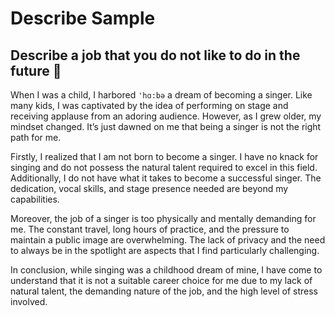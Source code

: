 # Describe Sample
## Describe a job that you do not like to do in the future 💼
When I was a child, I harbored ``'hɑ:bə`` a dream of becoming a singer. Like many kids, I was captivated by the idea of performing on stage and receiving applause from an adoring audience. However, as I grew older, my mindset changed. It’s just dawned on me that being a singer is not the right path for me.

Firstly, I realized that I am not born to become a singer. I have no knack for singing and do not possess the natural talent required to excel in this field. Additionally, I do not have what it takes to become a successful singer. The dedication, vocal skills, and stage presence needed are beyond my capabilities.

Moreover, the job of a singer is too physically and mentally demanding for me. The constant travel, long hours of practice, and the pressure to maintain a public image are overwhelming. The lack of privacy and the need to always be in the spotlight are aspects that I find particularly challenging.

In conclusion, while singing was a childhood dream of mine, I have come to understand that it is not a suitable career choice for me due to my lack of natural talent, the demanding nature of the job, and the high level of stress involved.

